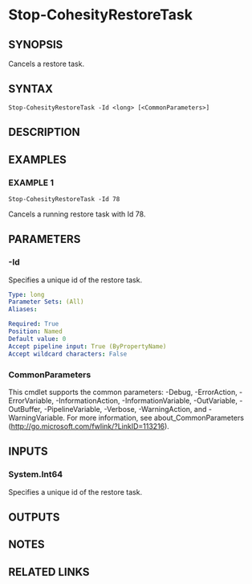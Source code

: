 # Stop-CohesityRestoreTask

## SYNOPSIS
Cancels a restore task.

## SYNTAX

```
Stop-CohesityRestoreTask -Id <long> [<CommonParameters>]
```

## DESCRIPTION

## EXAMPLES

### EXAMPLE 1
```
Stop-CohesityRestoreTask -Id 78
```

Cancels a running restore task with Id 78.

## PARAMETERS

### -Id
Specifies a unique id of the restore task.

```yaml
Type: long
Parameter Sets: (All)
Aliases:

Required: True
Position: Named
Default value: 0
Accept pipeline input: True (ByPropertyName)
Accept wildcard characters: False
```

### CommonParameters
This cmdlet supports the common parameters: -Debug, -ErrorAction, -ErrorVariable, -InformationAction, -InformationVariable, -OutVariable, -OutBuffer, -PipelineVariable, -Verbose, -WarningAction, and -WarningVariable.
For more information, see about_CommonParameters (http://go.microsoft.com/fwlink/?LinkID=113216).

## INPUTS

### System.Int64
Specifies a unique id of the restore task.

## OUTPUTS

## NOTES

## RELATED LINKS

